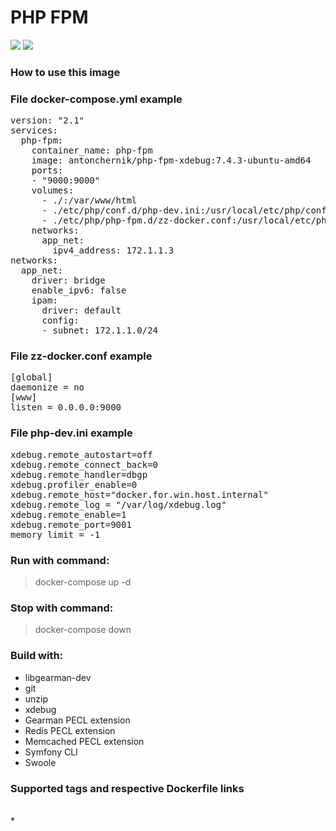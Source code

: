 # PHP FPM
[![](https://images.microbadger.com/badges/image/antonchernik/php-fpm-xdebug.svg)](https://microbadger.com/images/antonchernik/php-fpm-xdebug)
[![](https://images.microbadger.com/badges/version/antonchernik/php-fpm-xdebug.svg)](https://microbadger.com/images/antonchernik/php-fpm-xdebug)
### How to use this image
### File docker-compose.yml example
<pre>
version: "2.1"
services:
  php-fpm:
    container_name: php-fpm
    image: antonchernik/php-fpm-xdebug:7.4.3-ubuntu-amd64
    ports:
    - "9000:9000"
    volumes:
      - ./:/var/www/html
      - ./etc/php/conf.d/php-dev.ini:/usr/local/etc/php/conf.d/php-dev.ini
      - ./etc/php/php-fpm.d/zz-docker.conf:/usr/local/etc/php-fpm.d/zz-docker.conf
    networks:
      app_net:
        ipv4_address: 172.1.1.3
networks:
  app_net:
    driver: bridge
    enable_ipv6: false
    ipam:
      driver: default
      config:
      - subnet: 172.1.1.0/24
</pre>
### File zz-docker.conf example
<pre>
[global]
daemonize = no
[www]
listen = 0.0.0.0:9000
</pre>
### File php-dev.ini example
<pre>
xdebug.remote_autostart=off
xdebug.remote_connect_back=0
xdebug.remote_handler=dbgp
xdebug.profiler_enable=0
xdebug.remote_host="docker.for.win.host.internal"
xdebug.remote_log = "/var/log/xdebug.log"
xdebug.remote_enable=1
xdebug.remote_port=9001
memory_limit = -1
</pre>
### Run with command:
> docker-compose up -d
### Stop with command:
> docker-compose down
### Build with:
* libgearman-dev
* git
* unzip
* xdebug
* Gearman PECL extension
* Redis PECL extension
* Memcached PECL extension
* Symfony CLI
* Swoole

### Supported tags and respective Dockerfile links
<br />*